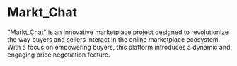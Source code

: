 # Markt_Chat
"Markt_Chat" is an innovative marketplace project designed to revolutionize the way buyers and sellers interact in the online marketplace ecosystem. With a focus on empowering buyers, this platform introduces a dynamic and engaging price negotiation feature.
